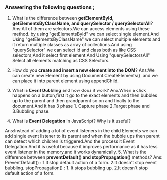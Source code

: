 ### Answering the following questions ;

1. What is the difference between **getElementById, getElementsByClassName, and querySelector / querySelectorAll**?
   Ans:All of them are selectors.We can access elements using these method.
   by using "getElementsById" we can select single element.And Using "getElementsByClassName" we can select multiple elements and it return multiple classes as array of collections.And using "querySelector" we can select id and class both as like CSS selectors;And it select first element.And Using "querySelectorsAll" Select all elements matching as CSS Selectors.

2. How do you **create and insert a new element into the DOM**?
   Ans:We can create new Element by using Document.CreateElements() .and we can place it into parent element using appendChild.
3. What is **Event Bubbling** and how does it work?
   Ans:When a click happens on a button,first it go to the exact elements and then bubbles up to the parent and then grandparent so on and finally to the document.And it has 3 phase 1. Capture phase 2.Target phase and 3.Bubbling phase.

4. What is **Event Delegation** in JavaScript? Why is it useful?

Ans:Instead of adding a lot of event listeners in the child Elements we can add single event listener to its parent and when the bubble ups then parent can detect which children is triggered.And the process it Event Delegation.And it is useful because it improves performance as it has less event listener in the memory.and it works dynamically. 5. What is the difference between **preventDefault() and stopPropagation()** methods?
Ans: PreventDefault() : 1.It stop default action of a form.
2.It doesn't stop event bubbling.
stopPropagation() : 1. It stops bubbling up.
2.It doesn't stop default action of a form.
